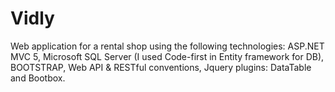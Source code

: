 # Vidly
Web application for a rental shop using the following technologies: ASP.NET MVC 5, Microsoft SQL Server (I used Code-first in Entity framework for DB), BOOTSTRAP, Web API & RESTful conventions, Jquery plugins: DataTable and Bootbox.
